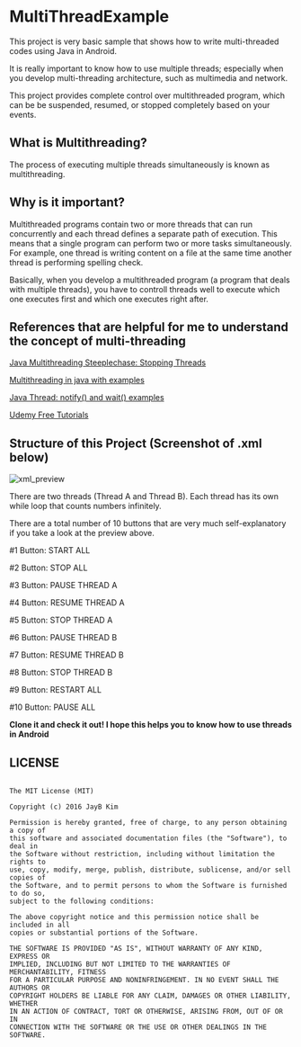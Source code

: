 # MultiThreadExample


This project is very basic sample that shows how to write multi-threaded codes using Java in Android. 

It is really important to know how to use multiple threads; especially when you develop multi-threading architecture, such as multimedia and network. 

This project provides complete control over multithreaded program, which can be be suspended, resumed, or stopped completely based on your events.


## What is Multithreading?


The process of executing multiple threads simultaneously is known as multithreading.





## Why is it important?


Multithreaded programs contain two or more threads that can run concurrently and each thread defines a separate path of execution. This means that a single program can perform two or more tasks simultaneously. For example, one thread is writing content on a file at the same time another thread is performing spelling check.

Basically, when you develop a multithreaded program (a program that deals with multiple threads), you have to controll threads well to execute which one executes first and which one executes right after.  




## References that are helpful for me to understand the concept of multi-threading


[Java Multithreading Steeplechase: Stopping Threads](https://10kloc.wordpress.com/2013/03/03/java-multithreading-steeplechase-stopping-threads/)

[Multithreading in java with examples](http://beginnersbook.com/2013/03/multithreading-in-java/)

[Java Thread: notify() and wait() examples](http://www.programcreek.com/2009/02/notify-and-wait-example/)

[Udemy Free Tutorials](https://www.udemy.com/java-multithreading/learn/v4/?couponCode=FREE)

## Structure of this Project (Screenshot of .xml below)

![xml_preview](https://user-images.githubusercontent.com/20435620/29010086-bf4d77a4-7b63-11e7-9fbe-a7b8e94fc6b9.PNG)


There are two threads (Thread A and Thread B). 
Each thread has its own while loop that counts numbers infinitely.

There are a total number of 10 buttons that are very much self-explanatory if you take a look at the preview above.

#1 Button: START ALL

#2 Button: STOP ALL

#3 Button: PAUSE THREAD A

#4 Button: RESUME THREAD A

#5 Button: STOP THREAD A

#6 Button: PAUSE THREAD B 

#7 Button: RESUME THREAD B

#8 Button:  STOP THREAD B

#9 Button: RESTART ALL

#10 Button: PAUSE ALL


**Clone it and check it out! I hope this helps you to know how to use threads in Android**


## LICENSE

```

The MIT License (MIT)

Copyright (c) 2016 JayB Kim

Permission is hereby granted, free of charge, to any person obtaining a copy of
this software and associated documentation files (the "Software"), to deal in
the Software without restriction, including without limitation the rights to
use, copy, modify, merge, publish, distribute, sublicense, and/or sell copies of
the Software, and to permit persons to whom the Software is furnished to do so,
subject to the following conditions:

The above copyright notice and this permission notice shall be included in all
copies or substantial portions of the Software.

THE SOFTWARE IS PROVIDED "AS IS", WITHOUT WARRANTY OF ANY KIND, EXPRESS OR
IMPLIED, INCLUDING BUT NOT LIMITED TO THE WARRANTIES OF MERCHANTABILITY, FITNESS
FOR A PARTICULAR PURPOSE AND NONINFRINGEMENT. IN NO EVENT SHALL THE AUTHORS OR
COPYRIGHT HOLDERS BE LIABLE FOR ANY CLAIM, DAMAGES OR OTHER LIABILITY, WHETHER
IN AN ACTION OF CONTRACT, TORT OR OTHERWISE, ARISING FROM, OUT OF OR IN
CONNECTION WITH THE SOFTWARE OR THE USE OR OTHER DEALINGS IN THE SOFTWARE.

```
